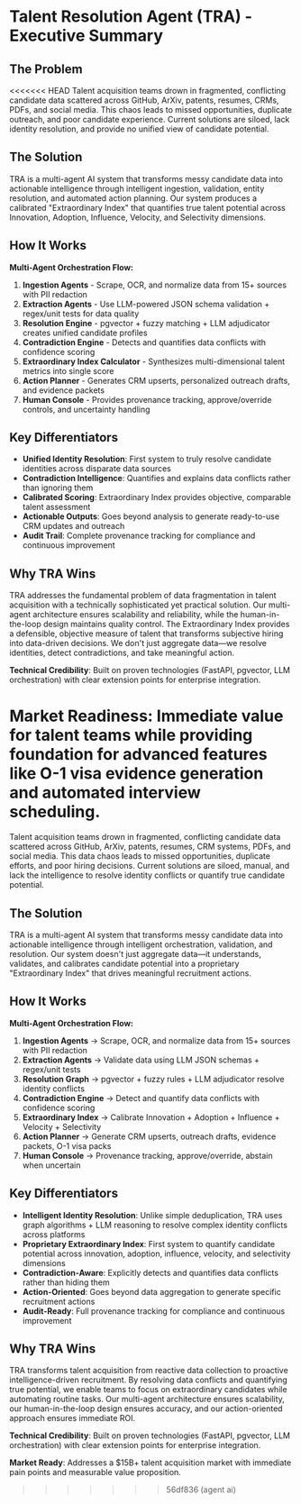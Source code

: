 # Talent Resolution Agent (TRA) - Executive Summary

## The Problem
<<<<<<< HEAD
Talent acquisition teams drown in fragmented, conflicting candidate data scattered across GitHub, ArXiv, patents, resumes, CRMs, PDFs, and social media. This chaos leads to missed opportunities, duplicate outreach, and poor candidate experience. Current solutions are siloed, lack identity resolution, and provide no unified view of candidate potential.

## The Solution
TRA is a multi-agent AI system that transforms messy candidate data into actionable intelligence through intelligent ingestion, validation, entity resolution, and automated action planning. Our system produces a calibrated "Extraordinary Index" that quantifies true talent potential across Innovation, Adoption, Influence, Velocity, and Selectivity dimensions.

## How It Works
**Multi-Agent Orchestration Flow:**
1. **Ingestion Agents** - Scrape, OCR, and normalize data from 15+ sources with PII redaction
2. **Extraction Agents** - Use LLM-powered JSON schema validation + regex/unit tests for data quality
3. **Resolution Engine** - pgvector + fuzzy matching + LLM adjudicator creates unified candidate profiles
4. **Contradiction Engine** - Detects and quantifies data conflicts with confidence scoring
5. **Extraordinary Index Calculator** - Synthesizes multi-dimensional talent metrics into single score
6. **Action Planner** - Generates CRM upserts, personalized outreach drafts, and evidence packets
7. **Human Console** - Provides provenance tracking, approve/override controls, and uncertainty handling

## Key Differentiators
- **Unified Identity Resolution**: First system to truly resolve candidate identities across disparate data sources
- **Contradiction Intelligence**: Quantifies and explains data conflicts rather than ignoring them
- **Calibrated Scoring**: Extraordinary Index provides objective, comparable talent assessment
- **Actionable Outputs**: Goes beyond analysis to generate ready-to-use CRM updates and outreach
- **Audit Trail**: Complete provenance tracking for compliance and continuous improvement

## Why TRA Wins
TRA addresses the fundamental problem of data fragmentation in talent acquisition with a technically sophisticated yet practical solution. Our multi-agent architecture ensures scalability and reliability, while the human-in-the-loop design maintains quality control. The Extraordinary Index provides a defensible, objective measure of talent that transforms subjective hiring into data-driven decisions. We don't just aggregate data—we resolve identities, detect contradictions, and take meaningful action.

**Technical Credibility**: Built on proven technologies (FastAPI, pgvector, LLM orchestration) with clear extension points for enterprise integration.

**Market Readiness**: Immediate value for talent teams while providing foundation for advanced features like O-1 visa evidence generation and automated interview scheduling.
=======
Talent acquisition teams drown in fragmented, conflicting candidate data scattered across GitHub, ArXiv, patents, resumes, CRM systems, PDFs, and social media. This data chaos leads to missed opportunities, duplicate efforts, and poor hiring decisions. Current solutions are siloed, manual, and lack the intelligence to resolve identity conflicts or quantify true candidate potential.

## The Solution
TRA is a multi-agent AI system that transforms messy candidate data into actionable intelligence through intelligent orchestration, validation, and resolution. Our system doesn't just aggregate data—it understands, validates, and calibrates candidate potential into a proprietary "Extraordinary Index" that drives meaningful recruitment actions.

## How It Works
**Multi-Agent Orchestration Flow:**
1. **Ingestion Agents** → Scrape, OCR, and normalize data from 15+ sources with PII redaction
2. **Extraction Agents** → Validate data using LLM JSON schemas + regex/unit tests
3. **Resolution Graph** → pgvector + fuzzy rules + LLM adjudicator resolve identity conflicts
4. **Contradiction Engine** → Detect and quantify data conflicts with confidence scoring
5. **Extraordinary Index** → Calibrate Innovation + Adoption + Influence + Velocity + Selectivity
6. **Action Planner** → Generate CRM upserts, outreach drafts, evidence packets, O-1 visa packs
7. **Human Console** → Provenance tracking, approve/override, abstain when uncertain

## Key Differentiators
- **Intelligent Identity Resolution**: Unlike simple deduplication, TRA uses graph algorithms + LLM reasoning to resolve complex identity conflicts across platforms
- **Proprietary Extraordinary Index**: First system to quantify candidate potential across innovation, adoption, influence, velocity, and selectivity dimensions
- **Contradiction-Aware**: Explicitly detects and quantifies data conflicts rather than hiding them
- **Action-Oriented**: Goes beyond data aggregation to generate specific recruitment actions
- **Audit-Ready**: Full provenance tracking for compliance and continuous improvement

## Why TRA Wins
TRA transforms talent acquisition from reactive data collection to proactive intelligence-driven recruitment. By resolving data conflicts and quantifying true potential, we enable teams to focus on extraordinary candidates while automating routine tasks. Our multi-agent architecture ensures scalability, our human-in-the-loop design ensures accuracy, and our action-oriented approach ensures immediate ROI.

**Technical Credibility**: Built on proven technologies (FastAPI, pgvector, LLM orchestration) with clear extension points for enterprise integration.

**Market Ready**: Addresses a $15B+ talent acquisition market with immediate pain points and measurable value proposition.
>>>>>>> 56df836 (agent ai)
